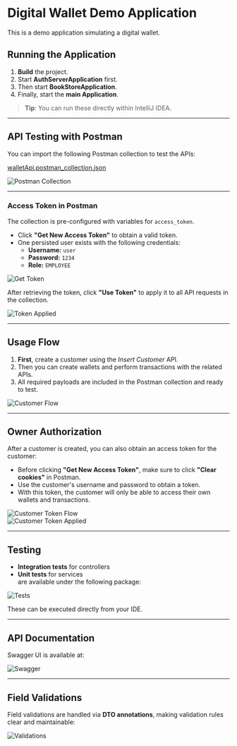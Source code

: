 # Digital Wallet Demo Application

This is a demo application simulating a digital wallet.

## Running the Application

1. **Build** the project.
2. Start **AuthServerApplication** first.
3. Then start **BookStoreApplication**.
4. Finally, start the **main Application**.

> **Tip**: You can run these directly within IntelliJ IDEA.

---

## API Testing with Postman

You can import the following Postman collection to test the APIs:

[walletApi.postman_collection.json](additional_content/walletApi.postman_collection.json)

![Postman Collection](additional_content/readme-img/img.png)

---

### Access Token in Postman

The collection is pre-configured with variables for `access_token`.

- Click **"Get New Access Token"** to obtain a valid token.
- One persisted user exists with the following credentials:
    - **Username:** `user`
    - **Password:** `1234`
    - **Role:** `EMPLOYEE`

![Get Token](additional_content/readme-img/img_2.png)

After retrieving the token, click **"Use Token"** to apply it to all API requests in the collection.

![Token Applied](additional_content/readme-img/img_1.png)

---

## Usage Flow

1. **First**, create a customer using the *Insert Customer* API.
2. Then you can create wallets and perform transactions with the related APIs.
3. All required payloads are included in the Postman collection and ready to test.

![Customer Flow](additional_content/readme-img/img_4.png)

---

## Owner Authorization

After a customer is created, you can also obtain an access token for the customer:

- Before clicking **"Get New Access Token"**, make sure to click **"Clear cookies"** in Postman.
- Use the customer's username and password to obtain a token.
- With this token, the customer will only be able to access their own wallets and transactions.

![Customer Token Flow](additional_content/readme-img/img_7.png)  
![Customer Token Applied](additional_content/readme-img/img_6.png)

---

## Testing

- **Integration tests** for controllers
- **Unit tests** for services  
  are available under the following package:

![Tests](additional_content/readme-img/img_8.png)

These can be executed directly from your IDE.

---

## API Documentation

Swagger UI is available at:

![Swagger](additional_content/readme-img/img_9.png)

---

## Field Validations

Field validations are handled via **DTO annotations**, making validation rules clear and maintainable:

![Validations](additional_content/readme-img/img_10.png)


